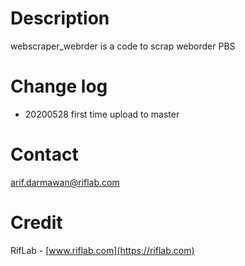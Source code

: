 # Description
webscraper_webrder is a code to scrap weborder PBS

# Change log
* 20200528 first time upload to master

# Contact
arif.darmawan@riflab.com

# Credit
RifLab - [www.riflab.com](https://riflab.com)
